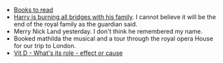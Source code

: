 - [Books to read](https://amp.theguardian.com/books/2023/jan/07/it-altered-my-entire-worldview-leading-authors-pick-eight-nonfiction-books-to-change-your-mind)
- [Harry is burning all bridges with his family](https://www.theguardian.com/uk-news/2023/jan/09/prince-harry-interview-royal-briefings-reconciliation-and-that-beard-what-we-learned-from-the-interviews?CMP=Share_AndroidApp_Other). I cannot believe it will be the end of the royal family as the guardian said.
- Merry Nick Land yesterday. I don't think he remembered my name.
- Booked mathilda the musical and a tour through the royal opera House for our trip to London.
- [Vit D - What's its role - effect or cause](https://pubmed.ncbi.nlm.nih.gov/36279545/)